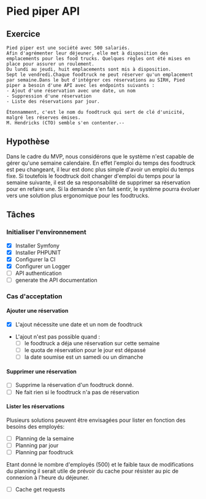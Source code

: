 # Pied piper API

## Exercice

```
Pied piper est une société avec 500 salariés.
Afin d'agrémenter leur déjeuner, elle met à disposition des emplacements pour les food trucks. Quelques règles ont été mises en place pour assurer un roulement.
Du lundi au jeudi, huit emplacements sont mis à disposition.
Sept le vendredi.Chaque foodtruck ne peut réserver qu'un emplacement par semaine.Dans le but d'intégrer ces réservations au SIRH, Pied piper a besoin d'une API avec les endpoints suivants :
- Ajout d'une réservation avec une date, un nom
- Suppression d'une réservation
- Liste des réservations par jour.

Étonnamment, c'est le nom du foodtruck qui sert de clé d'unicité, malgré les réserves émises.
M. Hendricks (CTO) semble s'en contenter.--
```

## Hypothèse

Dans le cadre du MVP, nous considérons que le système n'est capable de gérer qu'une semaine calendaire.
En effet l'emploi du temps des foodtruck est peu changeant, il leur est donc plus simple d'avoir un emploi du temps fixe.
Si toutefois le foodtruck doit changer d'emploi du temps pour la semaine suivante, il est de sa responsabilité de 
supprimer sa réservation pour en refaire une.
Si la demande s'en fait sentir, le système pourra évoluer vers une solution plus ergonomique pour les foodtrucks.


## Tâches

### Initialiser l'environnement

- [x] Installer Symfony
- [x] Installer PHPUNIT
- [x] Configurer la CI
- [x] Configurer un Logger
- [ ] API authentication
- [ ] generate the API documentation

### Cas d'acceptation

#### Ajouter une réservation 

- [x] L'ajout nécessite une date et un nom de foodtruck
- L'ajout n'est pas possible quand :
  - [ ] le foodtruck a déja une réservation sur cette semaine
  - [ ] le quota de réservation pour le jour est dépassé
  - [ ] la date soumise est un samedi ou un dimanche

#### Supprimer une réservation

- [ ] Supprime la réservation d'un foodtruck donné.
- [ ] Ne fait rien si le foodtruck n'a pas de réservation

#### Lister les réservations

Plusieurs solutions peuvent être envisagées pour lister en fonction des besoins des employés:
- [ ] Planning de la semaine
- [ ] Planning par jour
- [ ] Planning par foodtruck

Etant donné le nombre d'employés (500) et le faible taux de modifications du planning il serait utile de prévoir du
cache pour résister au pic de connexion à l'heure du déjeuner.
- [ ] Cache get requests